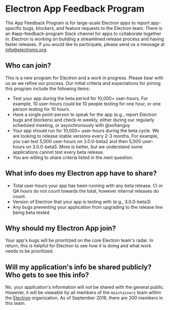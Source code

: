 # Electron App Feedback Program
The App Feedback Program is for large-scale Electron apps to report app-specific bugs, blockers, and feature requests to the Electron team. There is an #app-feedback-program Slack channel for apps to collaborate together in. Electron is working on building a streamlined release process and having faster releases. If you would like to participate, please send us a message at info@electronjs.org.

## Who can join?
This is a new program for Electron and a work in progress. Please bear with us as we refine our process. Our initial criteria and expectations for joining this program include the following items:
- Test your app during the beta period for 10,000+ user-hours. For example, 10 user-hours could be 10 people testing for one hour, or one person testing for 10 hours.
- Have a single point-person to speak for the app (e.g., report Electron bugs and blockers) and check-in weekly, either during our regularly scheduled meeting, or asynchronously with @sofianguy
- Your app should run for 10,000+ user-hours during the beta cycle. We are looking to release stable versions every 2-3 months. For example, you can test 5,000 user-hours on 3.0.0-beta2 and then 5,000 user-hours on 3.0.0-beta5. More is better, but we understand some applications cannot test every beta release.
- You are willing to share criteria listed in the next question.

## What info does my Electron app have to share?
- Total user-hours your app has been running with any beta release. CI or QA hours do not count towards the total, however internal releases do count.
- Version of Electron that your app is testing with (e.g., 3.0.0-beta3)
- Any bugs preventing your application from upgrading to the release line being beta tested

## Why should my Electron App join?
Your app's bugs will be prioritized on the core Electron team's radar. In return, this is helpful for Electron to see how it is doing and what work needs to be prioritized.

## Will my application's info be shared publicly? Who gets to see this info?
No, your application's information will not be shared with the general public. However, it will be viewable by all members of the `maintainers` team within the [Electron](https://github.com/electron) organization. As of September 2018, there are 200 members in this team.
